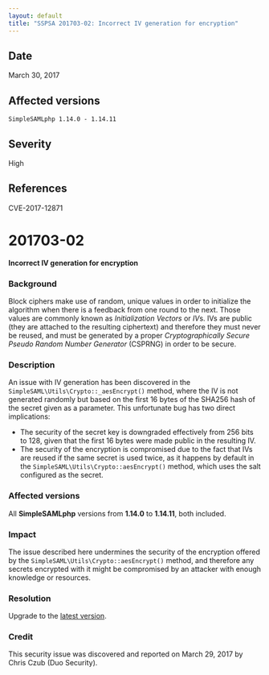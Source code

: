 ```yaml
---
layout: default
title: "SSPSA 201703-02: Incorrect IV generation for encryption"
---
```


<aside><div class="sidebar-warning right">
<h2>Date</h2>
March 30, 2017
<h2>Affected versions</h2>
<code>SimpleSAMLphp 1.14.0 - 1.14.11</code>
<h2>Severity</h2>
High
<h2>References</h2>
CVE-2017-12871
</div></aside>

# 201703-02

**Incorrect IV generation for encryption**

### Background

Block ciphers make use of random, unique values in order to initialize the algorithm when there is a feedback from one
round to the next. Those values are commonly known as _Initialization Vectors_ or *IV*s. IVs are public (they are
attached to the resulting ciphertext) and therefore they must never be reused, and must be generated by a proper
_Cryptographically Secure Pseudo Random Number Generator_ (CSPRNG) in order to be secure.

### Description

An issue with IV generation has been discovered in the `SimpleSAML\Utils\Crypto::_aesEncrypt()` method, where the IV
is not generated randomly but based on the first 16 bytes of the SHA256 hash of the secret given as a parameter. This
unfortunate bug has two direct implications:

* The security of the secret key is downgraded effectively from 256 bits to 128, given that the first 16 bytes were
made public in the resulting IV.
* The security of the encryption is compromised due to the fact that IVs are reused if the same secret is used twice,
as it happens by default in the `SimpleSAML\Utils\Crypto::aesEncrypt()` method, which uses the salt configured as the
secret.

### Affected versions

All **SimpleSAMLphp** versions from **1.14.0** to **1.14.11**, both included.

### Impact

The issue described here undermines the security of the encryption offered by the
`SimpleSAML\Utils\Crypto::aesEncrypt()` method, and therefore any secrets encrypted with it might be compromised by an
attacker with enough knowledge or resources.

### Resolution

Upgrade to the [latest version](/download).

### Credit

This security issue was discovered and reported on March 29, 2017 by Chris Czub (Duo Security).
